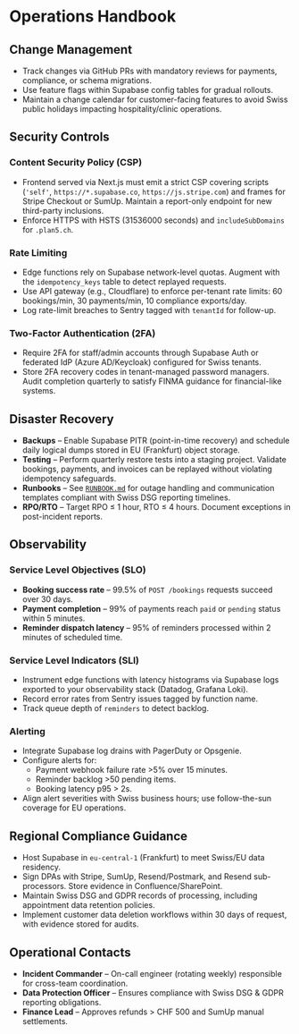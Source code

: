 # Operations Handbook

## Change Management
- Track changes via GitHub PRs with mandatory reviews for payments, compliance, or schema migrations.
- Use feature flags within Supabase config tables for gradual rollouts.
- Maintain a change calendar for customer-facing features to avoid Swiss public holidays impacting hospitality/clinic operations.

## Security Controls
### Content Security Policy (CSP)
- Frontend served via Next.js must emit a strict CSP covering scripts (`'self'`, `https://*.supabase.co`, `https://js.stripe.com`) and frames for Stripe Checkout or SumUp. Maintain a report-only endpoint for new third-party inclusions.
- Enforce HTTPS with HSTS (31536000 seconds) and `includeSubDomains` for `.plan5.ch`.

### Rate Limiting
- Edge functions rely on Supabase network-level quotas. Augment with the `idempotency_keys` table to detect replayed requests.
- Use API gateway (e.g., Cloudflare) to enforce per-tenant rate limits: 60 bookings/min, 30 payments/min, 10 compliance exports/day.
- Log rate-limit breaches to Sentry tagged with `tenantId` for follow-up.

### Two-Factor Authentication (2FA)
- Require 2FA for staff/admin accounts through Supabase Auth or federated IdP (Azure AD/Keycloak) configured for Swiss tenants.
- Store 2FA recovery codes in tenant-managed password managers. Audit completion quarterly to satisfy FINMA guidance for financial-like systems.

## Disaster Recovery
- **Backups** – Enable Supabase PITR (point-in-time recovery) and schedule daily logical dumps stored in EU (Frankfurt) object storage.
- **Testing** – Perform quarterly restore tests into a staging project. Validate bookings, payments, and invoices can be replayed without violating idempotency safeguards.
- **Runbooks** – See [`RUNBOOK.md`](../RUNBOOK.md) for outage handling and communication templates compliant with Swiss DSG reporting timelines.
- **RPO/RTO** – Target RPO ≤ 1 hour, RTO ≤ 4 hours. Document exceptions in post-incident reports.

## Observability
### Service Level Objectives (SLO)
- **Booking success rate** – 99.5% of `POST /bookings` requests succeed over 30 days.
- **Payment completion** – 99% of payments reach `paid` or `pending` status within 5 minutes.
- **Reminder dispatch latency** – 95% of reminders processed within 2 minutes of scheduled time.

### Service Level Indicators (SLI)
- Instrument edge functions with latency histograms via Supabase logs exported to your observability stack (Datadog, Grafana Loki).
- Record error rates from Sentry issues tagged by function name.
- Track queue depth of `reminders` to detect backlog.

### Alerting
- Integrate Supabase log drains with PagerDuty or Opsgenie.
- Configure alerts for:
  - Payment webhook failure rate >5% over 15 minutes.
  - Reminder backlog >50 pending items.
  - Booking latency p95 > 2s.
- Align alert severities with Swiss business hours; use follow-the-sun coverage for EU operations.

## Regional Compliance Guidance
- Host Supabase in `eu-central-1` (Frankfurt) to meet Swiss/EU data residency.
- Sign DPAs with Stripe, SumUp, Resend/Postmark, and Resend sub-processors. Store evidence in Confluence/SharePoint.
- Maintain Swiss DSG and GDPR records of processing, including appointment data retention policies.
- Implement customer data deletion workflows within 30 days of request, with evidence stored for audits.

## Operational Contacts
- **Incident Commander** – On-call engineer (rotating weekly) responsible for cross-team coordination.
- **Data Protection Officer** – Ensures compliance with Swiss DSG & GDPR reporting obligations.
- **Finance Lead** – Approves refunds > CHF 500 and SumUp manual settlements.
